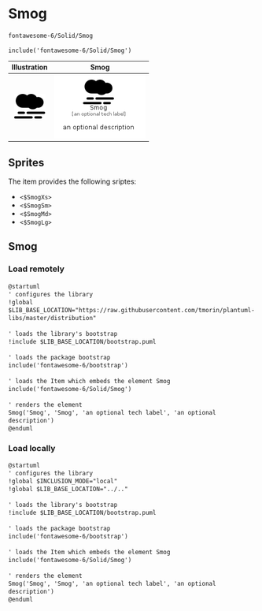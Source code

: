 # Smog


```text
fontawesome-6/Solid/Smog
```

```text
include('fontawesome-6/Solid/Smog')
```



| Illustration | Smog |
| :---: | :---: |
| ![illustration for Illustration](../../fontawesome-6/Solid/Smog.png) | ![illustration for Smog](../../fontawesome-6/Solid/Smog.Local.png) |



## Sprites
The item provides the following sriptes:

- `<$SmogXs>`
- `<$SmogSm>`
- `<$SmogMd>`
- `<$SmogLg>`





## Smog

### Load remotely
```plantuml
@startuml
' configures the library
!global $LIB_BASE_LOCATION="https://raw.githubusercontent.com/tmorin/plantuml-libs/master/distribution"

' loads the library's bootstrap
!include $LIB_BASE_LOCATION/bootstrap.puml

' loads the package bootstrap
include('fontawesome-6/bootstrap')

' loads the Item which embeds the element Smog
include('fontawesome-6/Solid/Smog')

' renders the element
Smog('Smog', 'Smog', 'an optional tech label', 'an optional description')
@enduml
```

### Load locally
```plantuml
@startuml
' configures the library
!global $INCLUSION_MODE="local"
!global $LIB_BASE_LOCATION="../.."

' loads the library's bootstrap
!include $LIB_BASE_LOCATION/bootstrap.puml

' loads the package bootstrap
include('fontawesome-6/bootstrap')

' loads the Item which embeds the element Smog
include('fontawesome-6/Solid/Smog')

' renders the element
Smog('Smog', 'Smog', 'an optional tech label', 'an optional description')
@enduml
```

